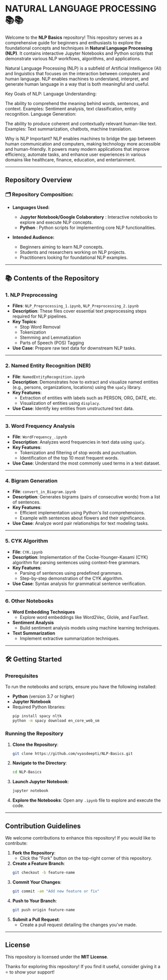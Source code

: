 # NATURAL LANGUAGE PROCESSING 📚📚

Welcome to the **NLP Basics** repository! This repository serves as a comprehensive guide for beginners and enthusiasts to explore the foundational concepts and techniques in **Natural Language Processing (NLP)**. It contains interactive Jupyter Notebooks and Python scripts that demonstrate various NLP workflows, algorithms, and applications.

Natural Language Processing (NLP) is a subfield of Artificial Intelligence (AI) and linguistics that focuses on the interaction between computers and human language. NLP enables machines to understand, interpret, and generate human language in a way that is both meaningful and useful.

Key Goals of NLP:
Language Understanding:

The ability to comprehend the meaning behind words, sentences, and context.
Examples: Sentiment analysis, text classification, entity recognition.
Language Generation:

The ability to produce coherent and contextually relevant human-like text.
Examples: Text summarization, chatbots, machine translation.

Why is NLP Important?
NLP enables machines to bridge the gap between human communication and computers, making technology more accessible and human-friendly. It powers many modern applications that improve efficiency, automate tasks, and enhance user experiences in various domains like healthcare, finance, education, and entertainment.

---

## Repository Overview

### 🗂 Repository Composition:
- **Languages Used:**
  - **Jupyter Notebook/Google Colaboratory** : Interactive notebooks to explore and execute NLP concepts.
  - **Python** : Python scripts for implementing core NLP functionalities.

- **Intended Audience:**
  - Beginners aiming to learn NLP concepts.
  - Students and researchers working on NLP projects.
  - Practitioners looking for foundational NLP examples.

---

## 📚 Contents of the Repository

### 1. **NLP Preprocessing**
   - **Files**: `NLP_Preprocessing_1.ipynb`, `NLP_Preprocessing_2.ipynb`
   - **Description**: These files cover essential text preprocessing steps required for NLP pipelines.
   - **Key Topics**:
     - Stop Word Removal
     - Tokenization
     - Stemming and Lemmatization
     - Parts of Speech (POS) Tagging
   - **Use Case**: Prepare raw text data for downstream NLP tasks.

---

### 2. **Named Entity Recognition (NER)**
   - **File**: `NamedEntityRecognition.ipynb`
   - **Description**: Demonstrates how to extract and visualize named entities (e.g., persons, organizations, locations) using the `spaCy` library.
   - **Key Features**:
     - Extraction of entities with labels such as PERSON, ORG, DATE, etc.
     - Visualization of entities using `displacy`.
   - **Use Case**: Identify key entities from unstructured text data.

---

### 3. **Word Frequency Analysis**
   - **File**: `WordFrequency_.ipynb`
   - **Description**: Analyzes word frequencies in text data using `spaCy`.
   - **Key Features**:
     - Tokenization and filtering of stop words and punctuation.
     - Identification of the top 10 most frequent words.
   - **Use Case**: Understand the most commonly used terms in a text dataset.

---

### 4. **Bigram Generation**
   - **File**: `convert_in_Biagram.ipynb`
   - **Description**: Generates bigrams (pairs of consecutive words) from a list of sentences.
   - **Key Features**:
     - Efficient implementation using Python's list comprehensions.
     - Example with sentences about flowers and their significance.
   - **Use Case**: Analyze word pair relationships for text modeling tasks.

---

### 5. **CYK Algorithm**
   - **File**: `CYK.ipynb`
   - **Description**: Implementation of the Cocke-Younger-Kasami (CYK) algorithm for parsing sentences using context-free grammars.
   - **Key Features**:
     - Parsing of sentences using predefined grammars.
     - Step-by-step demonstration of the CYK algorithm.
   - **Use Case**: Syntax analysis for grammatical sentence verification.

---

### 6. **Other Notebooks**
   - **Word Embedding Techniques**
     - Explore word embeddings like Word2Vec, GloVe, and FastText.
   - **Sentiment Analysis**
     - Build sentiment analysis models using machine learning techniques.
   - **Text Summarization**
     - Implement extractive summarization techniques.

---

## 🛠️ Getting Started

### Prerequisites
To run the notebooks and scripts, ensure you have the following installed:
- **Python** (version 3.7 or higher)
- **Jupyter Notebook**
- Required Python libraries:
  ```bash
  pip install spacy nltk
  python -m spacy download en_core_web_sm
  ```

### Running the Repository
1. **Clone the Repository**:
   ```bash
   git clone https://github.com/vyasdeepti/NLP-Basics.git
   ```
2. **Navigate to the Directory**:
   ```bash
   cd NLP-Basics
   ```
3. **Launch Jupyter Notebook**:
   ```bash
   jupyter notebook
   ```
4. **Explore the Notebooks**:
   Open any `.ipynb` file to explore and execute the code.

---

## Contribution Guidelines

We welcome contributions to enhance this repository! If you would like to contribute:
1. **Fork the Repository**:
   - Click the "Fork" button on the top-right corner of this repository.
2. **Create a Feature Branch**:
   ```bash
   git checkout -b feature-name
   ```
3. **Commit Your Changes**:
   ```bash
   git commit -am "Add new feature or fix"
   ```
4. **Push to Your Branch**:
   ```bash
   git push origin feature-name
   ```
5. **Submit a Pull Request**:
   - Create a pull request detailing the changes you’ve made.

---

## License

This repository is licensed under the **MIT License**. 

Thanks for exploring this repository! If you find it useful, consider giving it a ⭐ to show your support!
